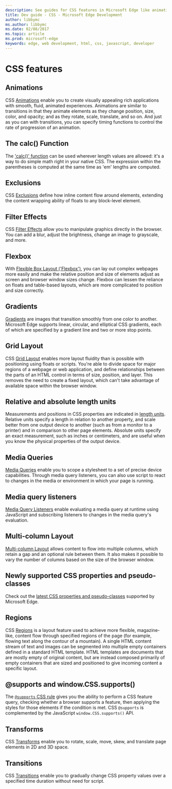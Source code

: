 ---description: See guides for CSS features in Microsoft Edge like animation and filter effects.
title: Dev guide - CSS - Microsoft Edge Development
author: libbymc
ms.author: libbymc
ms.date: 02/08/2017
ms.topic: article
ms.prod: microsoft-edge
keywords: edge, web development, html, css, javascript, developer
---# CSS features## AnimationsCSS [Animations](./css/animations.md) enable you to create visually appealing rich applications with smooth, fluid, animated experiences. Animations are similar to  transitions  in that they animate elements as they change position, size, color, and opacity; and as they rotate, scale, translate, and so on. And just as you can with transitions, you can specify timing functions to control the rate of progression of an animation.## The calc() FunctionThe ['calc()' function](./css/calc-function.md) can be used wherever length values are allowed: it's a way to do simple math right in your native CSS. The expression within the parentheses is computed at the same time as 'em' lengths are computed.## ExclusionsCSS [Exclusions](./css/exclusions.md) define how inline content flow around elements, extending the content wrapping ability of floats to any block-level element. ## Filter EffectsCSS [Filter Effects](./css/filter-effects.md) allow you to manipulate graphics directly in the browser. You can add a blur, adjust the brightness, change an image to grayscale, and more. ## FlexboxWith [Flexible Box Layout ('Flexbox')](./css/flexbox.md), you can lay out complex webpages more easily and make the relative position and size of elements adjust as screen and browser window sizes change. Flexbox can lessen the reliance on floats and table-based layouts, which are more complicated to position and size correctly.## Gradients[Gradients](./css/gradients.md) are images that transition smoothly from one color to another. Microsoft Edge supports linear, circular, and elliptical CSS gradients, each of which are specified by a gradient line and two or more stop points.## Grid LayoutCSS [Grid Layout](./css/grid-layout.md) enables more layout fluidity than is possible with positioning using floats or scripts. You're able to divide space for major regions of a webpage or web application, and define relationships between the parts of an HTML control in terms of size, position, and layer. This removes the need to create a fixed layout, which can't take advantage of available space within the browser window.## Relative and absolute length unitsMeasurements and positions in CSS properties are indicated in [length units](./css/length-units-relative-and-absolute.md). Relative units specify a length in relation to another property, and scale better from one output device to another (such as from a monitor to a printer) and in comparison to other page elements. Absolute units specify an exact measurement, such as inches or centimeters, and are useful when you know the physical properties of the output device.## Media Queries[Media Queries](./css/media-queries.md) enable you to scope a stylesheet to a set of precise device capabilities. Through media query listeners, you can also use script to react to changes in the media or environment in which your page is running.## Media query listeners[Media Query Listeners](./css/media-query-listeners.md) enable evaluating a media query at runtime using JavaScript and subscribing listeners to changes in the media query's evaluation.## Multi-column Layout[Multi-column Layout](./css/multi-column-layout.md) allows content to flow into multiple columns, which retain a gap and an optional rule between them. It also makes it possible to vary the number of columns based on the size of the browser window. ## Newly supported CSS properties and pseudo-classesCheck out the [latest CSS properties and pseudo-classes](./css/newly-supported-properties-and-pseudo-classes.md) supported by Microsoft Edge.## RegionsCSS [Regions](./css/regions.md) is a layout feature used to achieve more flexible, magazine-like, content flow through specified regions of the page (for example, flowing text along the contour of a mountain). A single HTML content stream of text and images can be segmented into multiple empty containers defined in a standard HTML template. HTML templates are documents that are mostly empty of original content, but are instead composed primarily of empty containers that are sized and positioned to give incoming content a specific layout.## @supports and window.CSS.supports()The [`@supports` CSS rule](./css/supports-at-rule.md) gives you the ability to perform a CSS feature query, checking whether a browser supports a feature, then applying the styles for those elements if the condition is met. CSS `@supports` is complemented by the JavaScript `window.CSS.supports()` API.  ## TransformsCSS [Transforms](./css/transforms.md) enable you to rotate, scale, move, skew, and translate page elements in 2D and 3D space. ## TransitionsCSS [Transitions](./css/transitions.md) enable you to gradually change CSS property values over a specified time duration without need for script.